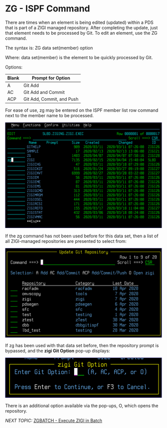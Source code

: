 # ZG - ISPF Command

There are times when an element is being edited \(updated\) within a PDS that is part of a ZIGI managed repository. After completing the update, just that element needs to be processed by Git. To edit an element, use the ZG command.

The syntax is: ZG data set\(member\) option

Where: data set\(member\) is the element to be quickly processed by Git.

Options:

|Blank|Prompt for Option|
|-----|-----------------|
|A|Git Add|
|AC|Git Add and Commit|
|ACP|Git Add, Commit, and Push|

For ease of use, zg may be entered on the ISPF member list row command next to the member name to be processed.

![](media/g_zg_ispf_command_1.png)

If the zg command has not been used before for this data set, then a list of all ZIGI-managed repositories are presented to select from:

![](media/g_zg_ispf_command_2.png)

If zg has been used with that data set before, then the repository prompt is bypassed, and the **zigi Git Option** pop-up displays:

![](media/g_zg_ispf_command_3.png)

There is an additional option available via the pop-ups, O, which opens the repository.

*NEXT TOPIC:* [ZGBATCH - Execute ZIGI in Batch](r_zgbatch_execute_zigi_in_batch.md)

